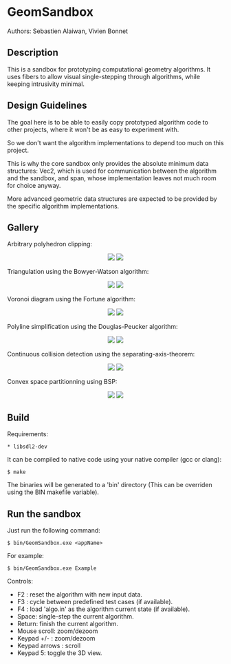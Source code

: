 # GeomSandbox

Authors: Sebastien Alaiwan, Vivien Bonnet

Description
-----------

This is a sandbox for prototyping computational geometry algorithms.
It uses fibers to allow visual single-stepping through algorithms,
while keeping intrusivity minimal.

Design Guidelines
-----------------

The goal here is to be able to easily copy prototyped algorithm code
to other projects, where it won't be as easy to experiment with.

So we don't want the algorithm implementations to depend too much on this project.

This is why the core sandbox only provides the absolute minimum data structures:
Vec2, which is used for communication between the algorithm and the sandbox,
and span, whose implementation leaves not much room for choice anyway.

More advanced geometric data structures are expected to be provided by the
specific algorithm implementations.

Gallery
-------

Arbitrary polyhedron clipping:

<p align="center">
   <img src="doc/splitpolyhedron.png">
   <img src="doc/splitpolyhedron.gif">
</p>

Triangulation using the Bowyer-Watson algorithm:

<p align="center">
   <img src="doc/bowyerwatson.png">
   <img src="doc/bowyerwatson.gif">
</p>

Voronoi diagram using the Fortune algorithm:

<p align="center">
   <img src="doc/fortune.png">
   <img src="doc/fortune.gif">
</p>

Polyline simplification using the Douglas-Peucker algorithm:

<p align="center">
   <img src="doc/douglaspeucker.png">
   <img src="doc/douglaspeucker.gif">
</p>

Continuous collision detection using the separating-axis-theorem:

<p align="center">
   <img src="doc/sat.png">
   <img src="doc/sat.gif">
</p>

Convex space partitionning using BSP:

<p align="center">
   <img src="doc/bsp.png">
   <img src="doc/bsp.gif">
</p>

Build
-----

Requirements:
```
* libsdl2-dev
```

It can be compiled to native code using your native compiler (gcc or clang):

```
$ make
```

The binaries will be generated to a 'bin' directory
(This can be overriden using the BIN makefile variable).

Run the sandbox
---------------

Just run the following command:

```
$ bin/GeomSandbox.exe <appName>
```

For example:

```
$ bin/GeomSandbox.exe Example
```

Controls:
* F2 : reset the algorithm with new input data.
* F3 : cycle between predefined test cases (if available).
* F4 : load 'algo.in' as the algorithm current state (if available).
* Space: single-step the current algorithm.
* Return: finish the current algorithm.
* Mouse scroll: zoom/dezoom
* Keypad +/- : zoom/dezoom
* Keypad arrows : scroll
* Keypad 5: toggle the 3D view.
